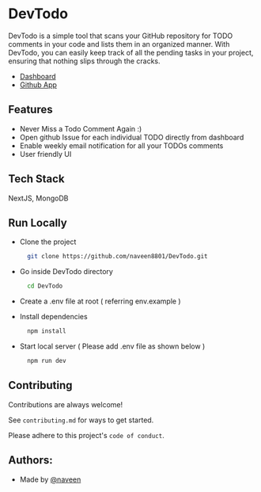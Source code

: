 

# DevTodo

DevTodo is a simple tool that scans your GitHub repository for TODO comments in your code and lists them in an organized manner. With DevTodo, you can easily keep track of all the pending tasks in your project, ensuring that nothing slips through the cracks.

- [Dashboard](https://dev-todo-naveen8801.vercel.app/)
- [Github App](https://github.com/apps/devtodos/)

## Features

- Never Miss a Todo Comment Again :)
- Open github Issue for each individual TODO directly from dashboard
- Enable weekly email notification for all your TODOs comments
- User friendly UI


## Tech Stack

NextJS, MongoDB

## Run Locally

* Clone the project

  ```bash
    git clone https://github.com/naveen8801/DevTodo.git
  ```

* Go inside DevTodo directory

  ```bash
    cd DevTodo
  ```
  
* Create a .env file at root ( referring env.example )

* Install dependencies

  ```bash
    npm install
  ```

* Start local server ( Please add .env file as shown below )

  ```bash
    npm run dev
  ```


## Contributing

Contributions are always welcome!

See `contributing.md` for ways to get started.

Please adhere to this project's `code of conduct`.


## Authors:

- Made by [@naveen](https://www.github.com/naveen8801)

